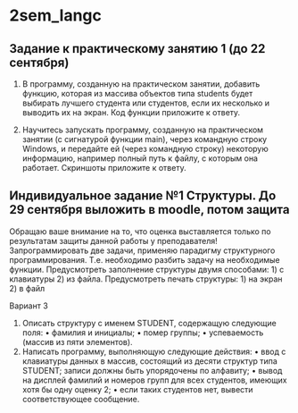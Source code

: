 # 2sem_langc
## Задание к практическому занятию 1 (до 22 сентября)
1. В программу, созданную на практическом занятии, добавить функцию, которая из массива объектов типа students будет выбирать лучшего студента или студентов, если их несколько и выводить их на экран. Код функции приложите к ответу.

2. Научитесь запускать программу, созданную на практическом занятии (с сигнатурой функции main), через командную строку Windows, и передайте ей (через командную строку) некоторую информацию, например полный путь к файлу, с которым она работает. Скриншоты приложите к ответу. 
## Индивидуальное задание №1 Структуры. До 29 сентября выложить в moodle, потом защита
Обращаю ваше внимание на то, что оценка выставляется только по результатам защиты данной работы у преподавателя!
Запрограммировать две задачи, применяю парадигму структурного программирования. Т.е. необходимо разбить задачу на необходимые функции. 
Предусмотреть заполнение структуры двумя способами: 1) с клавиатуры 2) из файла.
Предусмотреть печать структуры: 1) на экран 2) в файл

Вариант 3
1. Описать структуру с именем STUDENT, содержащую следующие поля:
• фамилия и инициалы;
• помер группы;
• успеваемость (массив из пяти элементов).
2. Написать программу, выполняющую следующие действия:
• ввод с клавиатуры данных в массив, состоящий из десяти структур типа
STUDENT; записи должны быть упорядочены по алфавиту;
• вывод на дисплей фамилий и номеров групп для всех студентов, имеющих
хотя бы одну оценку 2;
• если таких студентов нет, вывести соответствующее сообщение. 
